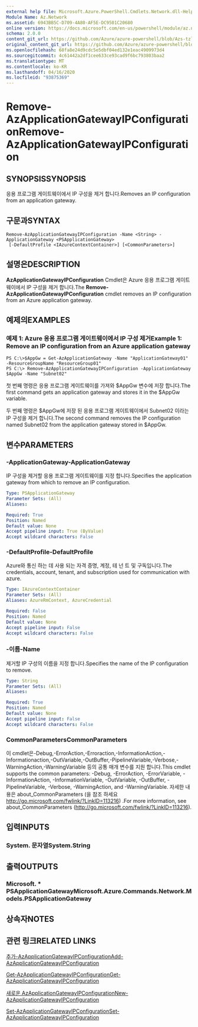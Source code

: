 ```yaml
---
external help file: Microsoft.Azure.PowerShell.Cmdlets.Network.dll-Help.xml
Module Name: Az.Network
ms.assetid: 6943BB5C-D709-4A80-AF5E-DC9501C20680
online version: https://docs.microsoft.com/en-us/powershell/module/az.network/remove-azapplicationgatewayipconfiguration
schema: 2.0.0
content_git_url: https://github.com/Azure/azure-powershell/blob/Azs-tzl/src/Network/Network/help/Remove-AzApplicationGatewayIPConfiguration.md
original_content_git_url: https://github.com/Azure/azure-powershell/blob/Azs-tzl/src/Network/Network/help/Remove-AzApplicationGatewayIPConfiguration.md
ms.openlocfilehash: 68fa8e24d9cdc5e5dbf04ed132e1eac4909973d4
ms.sourcegitcommit: 4c61442a2df1cee633ce93cad9f6bc793803baa2
ms.translationtype: MT
ms.contentlocale: ko-KR
ms.lasthandoff: 04/16/2020
ms.locfileid: "93875369"
---
```

# <span data-ttu-id="8acbb-101">Remove-AzApplicationGatewayIPConfiguration</span><span class="sxs-lookup"><span data-stu-id="8acbb-101">Remove-AzApplicationGatewayIPConfiguration</span></span>

## <span data-ttu-id="8acbb-102">SYNOPSIS</span><span class="sxs-lookup"><span data-stu-id="8acbb-102">SYNOPSIS</span></span>
<span data-ttu-id="8acbb-103">응용 프로그램 게이트웨이에서 IP 구성을 제거 합니다.</span><span class="sxs-lookup"><span data-stu-id="8acbb-103">Removes an IP configuration from an application gateway.</span></span>

## <span data-ttu-id="8acbb-104">구문과</span><span class="sxs-lookup"><span data-stu-id="8acbb-104">SYNTAX</span></span>

```
Remove-AzApplicationGatewayIPConfiguration -Name <String> -ApplicationGateway <PSApplicationGateway>
 [-DefaultProfile <IAzureContextContainer>] [<CommonParameters>]
```

## <span data-ttu-id="8acbb-105">설명은</span><span class="sxs-lookup"><span data-stu-id="8acbb-105">DESCRIPTION</span></span>
<span data-ttu-id="8acbb-106">**AzApplicationGatewayIPConfiguration** Cmdlet은 Azure 응용 프로그램 게이트웨이에서 IP 구성을 제거 합니다.</span><span class="sxs-lookup"><span data-stu-id="8acbb-106">The **Remove-AzApplicationGatewayIPConfiguration** cmdlet removes an IP configuration from an Azure application gateway.</span></span>

## <span data-ttu-id="8acbb-107">예제의</span><span class="sxs-lookup"><span data-stu-id="8acbb-107">EXAMPLES</span></span>

### <span data-ttu-id="8acbb-108">예제 1: Azure 응용 프로그램 게이트웨이에서 IP 구성 제거</span><span class="sxs-lookup"><span data-stu-id="8acbb-108">Example 1: Remove an IP configuration from an Azure application gateway</span></span>
```
PS C:\>$AppGw = Get-AzApplicationGateway -Name "ApplicationGateway01" -ResourceGroupName "ResourceGroup01"
PS C:\> Remove-AzApplicationGatewayIPConfiguration -ApplicationGateway $AppGw -Name "Subnet02"
```

<span data-ttu-id="8acbb-109">첫 번째 명령은 응용 프로그램 게이트웨이를 가져와 $AppGw 변수에 저장 합니다.</span><span class="sxs-lookup"><span data-stu-id="8acbb-109">The first command gets an application gateway and stores it in the $AppGw variable.</span></span>

<span data-ttu-id="8acbb-110">두 번째 명령은 $AppGw에 저장 된 응용 프로그램 게이트웨이에서 Subnet02 이라는 IP 구성을 제거 합니다.</span><span class="sxs-lookup"><span data-stu-id="8acbb-110">The second command removes the IP configuration named Subnet02 from the application gateway stored in $AppGw.</span></span>

## <span data-ttu-id="8acbb-111">변수</span><span class="sxs-lookup"><span data-stu-id="8acbb-111">PARAMETERS</span></span>

### <span data-ttu-id="8acbb-112">-ApplicationGateway</span><span class="sxs-lookup"><span data-stu-id="8acbb-112">-ApplicationGateway</span></span>
<span data-ttu-id="8acbb-113">IP 구성을 제거할 응용 프로그램 게이트웨이를 지정 합니다.</span><span class="sxs-lookup"><span data-stu-id="8acbb-113">Specifies the application gateway from which to remove an IP configuration.</span></span>

```yaml
Type: PSApplicationGateway
Parameter Sets: (All)
Aliases: 

Required: True
Position: Named
Default value: None
Accept pipeline input: True (ByValue)
Accept wildcard characters: False
```

### <span data-ttu-id="8acbb-114">-DefaultProfile</span><span class="sxs-lookup"><span data-stu-id="8acbb-114">-DefaultProfile</span></span>
<span data-ttu-id="8acbb-115">Azure와 통신 하는 데 사용 되는 자격 증명, 계정, 테 넌 트 및 구독입니다.</span><span class="sxs-lookup"><span data-stu-id="8acbb-115">The credentials, account, tenant, and subscription used for communication with azure.</span></span>

```yaml
Type: IAzureContextContainer
Parameter Sets: (All)
Aliases: AzureRmContext, AzureCredential

Required: False
Position: Named
Default value: None
Accept pipeline input: False
Accept wildcard characters: False
```

### <span data-ttu-id="8acbb-116">-이름</span><span class="sxs-lookup"><span data-stu-id="8acbb-116">-Name</span></span>
<span data-ttu-id="8acbb-117">제거할 IP 구성의 이름을 지정 합니다.</span><span class="sxs-lookup"><span data-stu-id="8acbb-117">Specifies the name of the IP configuration to remove.</span></span>

```yaml
Type: String
Parameter Sets: (All)
Aliases: 

Required: True
Position: Named
Default value: None
Accept pipeline input: False
Accept wildcard characters: False
```

### <span data-ttu-id="8acbb-118">CommonParameters</span><span class="sxs-lookup"><span data-stu-id="8acbb-118">CommonParameters</span></span>
<span data-ttu-id="8acbb-119">이 cmdlet은-Debug,-ErrorAction,-Erroraction,-InformationAction,-Informationaction,-OutVariable,-OutBuffer,-PipelineVariable,-Verbose,-WarningAction,-WarningVariable 등의 공통 매개 변수를 지원 합니다.</span><span class="sxs-lookup"><span data-stu-id="8acbb-119">This cmdlet supports the common parameters: -Debug, -ErrorAction, -ErrorVariable, -InformationAction, -InformationVariable, -OutVariable, -OutBuffer, -PipelineVariable, -Verbose, -WarningAction, and -WarningVariable.</span></span> <span data-ttu-id="8acbb-120">자세한 내용은 about_CommonParameters (을 참조 하세요 http://go.microsoft.com/fwlink/?LinkID=113216) .</span><span class="sxs-lookup"><span data-stu-id="8acbb-120">For more information, see about_CommonParameters (http://go.microsoft.com/fwlink/?LinkID=113216).</span></span>

## <span data-ttu-id="8acbb-121">입력</span><span class="sxs-lookup"><span data-stu-id="8acbb-121">INPUTS</span></span>

### <span data-ttu-id="8acbb-122">System. 문자열</span><span class="sxs-lookup"><span data-stu-id="8acbb-122">System.String</span></span>

## <span data-ttu-id="8acbb-123">출력</span><span class="sxs-lookup"><span data-stu-id="8acbb-123">OUTPUTS</span></span>

### <span data-ttu-id="8acbb-124">Microsoft. \* PSApplicationGateway</span><span class="sxs-lookup"><span data-stu-id="8acbb-124">Microsoft.Azure.Commands.Network.Models.PSApplicationGateway</span></span>

## <span data-ttu-id="8acbb-125">상속자</span><span class="sxs-lookup"><span data-stu-id="8acbb-125">NOTES</span></span>

## <span data-ttu-id="8acbb-126">관련 링크</span><span class="sxs-lookup"><span data-stu-id="8acbb-126">RELATED LINKS</span></span>

[<span data-ttu-id="8acbb-127">추가-AzApplicationGatewayIPConfiguration</span><span class="sxs-lookup"><span data-stu-id="8acbb-127">Add-AzApplicationGatewayIPConfiguration</span></span>](./Add-AzApplicationGatewayIPConfiguration.md)

[<span data-ttu-id="8acbb-128">Get-AzApplicationGatewayIPConfiguration</span><span class="sxs-lookup"><span data-stu-id="8acbb-128">Get-AzApplicationGatewayIPConfiguration</span></span>](./Get-AzApplicationGatewayIPConfiguration.md)

[<span data-ttu-id="8acbb-129">새로운 AzApplicationGatewayIPConfiguration</span><span class="sxs-lookup"><span data-stu-id="8acbb-129">New-AzApplicationGatewayIPConfiguration</span></span>](./New-AzApplicationGatewayIPConfiguration.md)

[<span data-ttu-id="8acbb-130">Set-AzApplicationGatewayIPConfiguration</span><span class="sxs-lookup"><span data-stu-id="8acbb-130">Set-AzApplicationGatewayIPConfiguration</span></span>](./Set-AzApplicationGatewayIPConfiguration.md)



